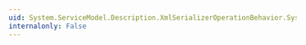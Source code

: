 ```yaml
---
uid: System.ServiceModel.Description.XmlSerializerOperationBehavior.System#ServiceModel#Description#IOperationBehavior#AddBindingParameters(System.ServiceModel.Description.OperationDescription,System.ServiceModel.Channels.BindingParameterCollection)
internalonly: False
---
```

